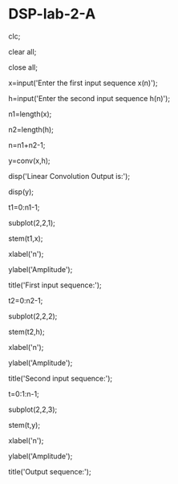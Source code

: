 # DSP-lab-2-A
clc;

clear all;

close all;

x=input('Enter the first input sequence x(n)');

h=input('Enter the second input sequence h(n)');

n1=length(x);

n2=length(h);

n=n1+n2-1;

y=conv(x,h);

disp('Linear Convolution Output is:');

disp(y);

t1=0:n1-1;

subplot(2,2,1);

stem(t1,x);

xlabel('n');

ylabel('Amplitude');

title('First input sequence:');

t2=0:n2-1;

subplot(2,2,2);

stem(t2,h);

xlabel('n');

ylabel('Amplitude');

title('Second input sequence:');

t=0:1:n-1;

subplot(2,2,3);

stem(t,y);

xlabel('n');

ylabel('Amplitude');

title('Output sequence:');
